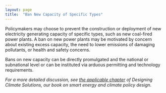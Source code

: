 ```yaml
---
layout: page
title:  "Ban New Capacity of Specific Types"
---
```


Policymakers may choose to prevent the construction or deployment of new electricity generating capacity of specific types, such as new coal-fired power plants.  A ban on new power plants may be motivated by concern about existing excess capacity, the need to lower emissions of damaging pollutants, or health and safety concerns. 

Bans on new capacity can be directly promulgated and the national or subnational level or can be instituted via arduous permitting and technology requirements.

*For a more detailed discussion, see [the applicable chapter](https://www.energypolicy.solutions/policies/complementary-electricity-policies/) of Designing Climate Solutions, our book on smart energy and climate policy design.*